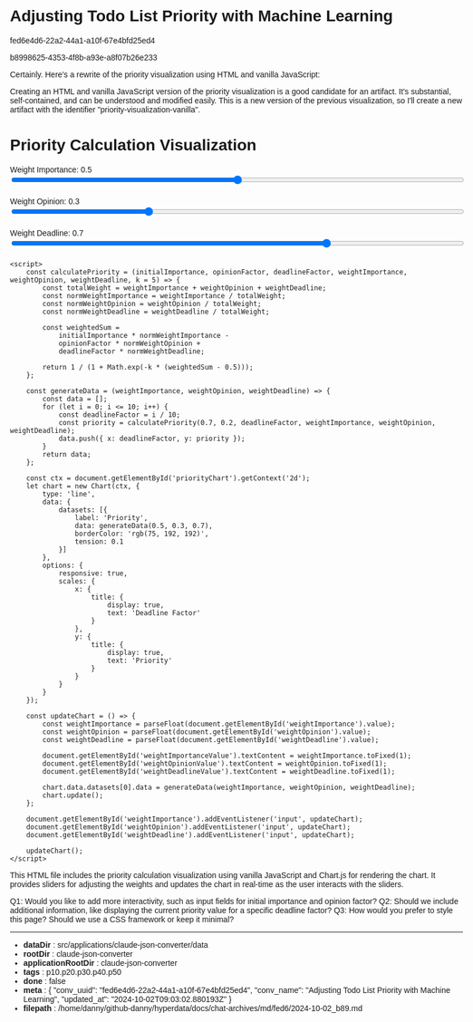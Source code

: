 # Adjusting Todo List Priority with Machine Learning

fed6e4d6-22a2-44a1-a10f-67e4bfd25ed4

b8998625-4353-4f8b-a93e-a8f07b26e233

 Certainly. Here's a rewrite of the priority visualization using HTML and vanilla JavaScript:

<antThinking>Creating an HTML and vanilla JavaScript version of the priority visualization is a good candidate for an artifact. It's substantial, self-contained, and can be understood and modified easily. This is a new version of the previous visualization, so I'll create a new artifact with the identifier "priority-visualization-vanilla".</antThinking>

<antArtifact identifier="priority-visualization-vanilla" type="text/html" title="Priority Calculation Visualization (Vanilla JS)">
<!DOCTYPE html>
<html lang="en">
<head>
    <meta charset="UTF-8">
    <meta name="viewport" content="width=device-width, initial-scale=1.0">
    <title>Priority Calculation Visualization</title>
    <script src="https://cdnjs.cloudflare.com/ajax/libs/Chart.js/3.7.0/chart.min.js"></script>
    <style>
        body { font-family: Arial, sans-serif; max-width: 800px; margin: 0 auto; padding: 20px; }
        .slider-container { margin-bottom: 20px; }
        input[type="range"] { width: 100%; }
    </style>
</head>
<body>
    <h1>Priority Calculation Visualization</h1>
    <div class="slider-container">
        <label for="weightImportance">Weight Importance: <span id="weightImportanceValue">0.5</span></label>
        <input type="range" id="weightImportance" min="0" max="1" step="0.1" value="0.5">
    </div>
    <div class="slider-container">
        <label for="weightOpinion">Weight Opinion: <span id="weightOpinionValue">0.3</span></label>
        <input type="range" id="weightOpinion" min="0" max="1" step="0.1" value="0.3">
    </div>
    <div class="slider-container">
        <label for="weightDeadline">Weight Deadline: <span id="weightDeadlineValue">0.7</span></label>
        <input type="range" id="weightDeadline" min="0" max="1" step="0.1" value="0.7">
    </div>
    <canvas id="priorityChart"></canvas>

    <script>
        const calculatePriority = (initialImportance, opinionFactor, deadlineFactor, weightImportance, weightOpinion, weightDeadline, k = 5) => {
            const totalWeight = weightImportance + weightOpinion + weightDeadline;
            const normWeightImportance = weightImportance / totalWeight;
            const normWeightOpinion = weightOpinion / totalWeight;
            const normWeightDeadline = weightDeadline / totalWeight;

            const weightedSum = 
                initialImportance * normWeightImportance -
                opinionFactor * normWeightOpinion +
                deadlineFactor * normWeightDeadline;

            return 1 / (1 + Math.exp(-k * (weightedSum - 0.5)));
        };

        const generateData = (weightImportance, weightOpinion, weightDeadline) => {
            const data = [];
            for (let i = 0; i <= 10; i++) {
                const deadlineFactor = i / 10;
                const priority = calculatePriority(0.7, 0.2, deadlineFactor, weightImportance, weightOpinion, weightDeadline);
                data.push({ x: deadlineFactor, y: priority });
            }
            return data;
        };

        const ctx = document.getElementById('priorityChart').getContext('2d');
        let chart = new Chart(ctx, {
            type: 'line',
            data: {
                datasets: [{
                    label: 'Priority',
                    data: generateData(0.5, 0.3, 0.7),
                    borderColor: 'rgb(75, 192, 192)',
                    tension: 0.1
                }]
            },
            options: {
                responsive: true,
                scales: {
                    x: {
                        title: {
                            display: true,
                            text: 'Deadline Factor'
                        }
                    },
                    y: {
                        title: {
                            display: true,
                            text: 'Priority'
                        }
                    }
                }
            }
        });

        const updateChart = () => {
            const weightImportance = parseFloat(document.getElementById('weightImportance').value);
            const weightOpinion = parseFloat(document.getElementById('weightOpinion').value);
            const weightDeadline = parseFloat(document.getElementById('weightDeadline').value);

            document.getElementById('weightImportanceValue').textContent = weightImportance.toFixed(1);
            document.getElementById('weightOpinionValue').textContent = weightOpinion.toFixed(1);
            document.getElementById('weightDeadlineValue').textContent = weightDeadline.toFixed(1);

            chart.data.datasets[0].data = generateData(weightImportance, weightOpinion, weightDeadline);
            chart.update();
        };

        document.getElementById('weightImportance').addEventListener('input', updateChart);
        document.getElementById('weightOpinion').addEventListener('input', updateChart);
        document.getElementById('weightDeadline').addEventListener('input', updateChart);

        updateChart();
    </script>
</body>
</html>
</antArtifact>

This HTML file includes the priority calculation visualization using vanilla JavaScript and Chart.js for rendering the chart. It provides sliders for adjusting the weights and updates the chart in real-time as the user interacts with the sliders.

Q1: Would you like to add more interactivity, such as input fields for initial importance and opinion factor?
Q2: Should we include additional information, like displaying the current priority value for a specific deadline factor?
Q3: How would you prefer to style this page? Should we use a CSS framework or keep it minimal?

---

* **dataDir** : src/applications/claude-json-converter/data
* **rootDir** : claude-json-converter
* **applicationRootDir** : claude-json-converter
* **tags** : p10.p20.p30.p40.p50
* **done** : false
* **meta** : {
  "conv_uuid": "fed6e4d6-22a2-44a1-a10f-67e4bfd25ed4",
  "conv_name": "Adjusting Todo List Priority with Machine Learning",
  "updated_at": "2024-10-02T09:03:02.880193Z"
}
* **filepath** : /home/danny/github-danny/hyperdata/docs/chat-archives/md/fed6/2024-10-02_b89.md